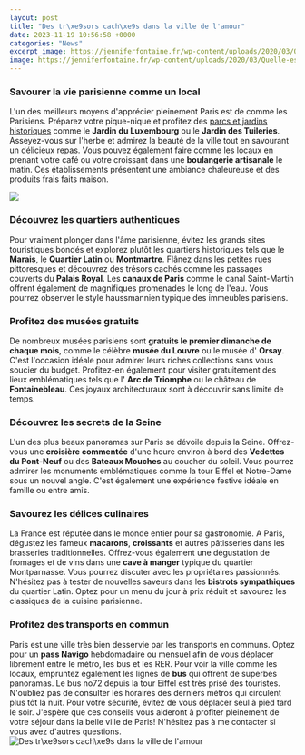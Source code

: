 ```yaml
---
layout: post
title: "Des tr\xe9sors cach\xe9s dans la ville de l'amour"
date: 2023-11-19 10:56:58 +0000
categories: "News"
excerpt_image: https://jenniferfontaine.fr/wp-content/uploads/2020/03/Quelle-est-la-ville-de-lamour-1170x720.jpg
image: https://jenniferfontaine.fr/wp-content/uploads/2020/03/Quelle-est-la-ville-de-lamour-1170x720.jpg
---
```


### Savourer la vie parisienne comme un local
L'un des meilleurs moyens d'apprécier pleinement Paris est de comme les Parisiens. Préparez votre pique-nique et profitez des [parcs et jardins historiques](https://thetopnews.github.io/is-gta-v-compatible-with-windows-11/) comme le **Jardin du Luxembourg** ou le **Jardin des Tuileries**. Asseyez-vous sur l'herbe et admirez la beauté de la ville tout en savourant un délicieux repas. 
Vous pouvez également faire comme les locaux en prenant votre café ou votre croissant dans une **boulangerie artisanale** le matin. Ces établissements présentent une ambiance chaleureuse et des produits frais faits maison. 

![](https://www.antoon.fr/wp-content/uploads/2022/02/paris-ville-de-l-amour-pourquoi.jpg)
### Découvrez les quartiers authentiques 
Pour vraiment plonger dans l'âme parisienne, évitez les grands sites touristiques bondés et explorez plutôt les quartiers historiques tels que le **Marais**, le **Quartier Latin** ou **Montmartre**. Flânez dans les petites rues pittoresques et découvrez des trésors cachés comme les passages couverts du **Palais Royal**. 
Les **canaux de Paris** comme le canal Saint-Martin offrent également de magnifiques promenades le long de l'eau. Vous pourrez observer le style haussmannien typique des immeubles parisiens. 
### Profitez des musées gratuits 
De nombreux musées parisiens sont **gratuits le premier dimanche de chaque mois**, comme le célèbre **musée du Louvre** ou le musée d' **Orsay**. C'est l'occasion idéale pour admirer leurs riches collections sans vous soucier du budget. 
Profitez-en également pour visiter gratuitement des lieux emblématiques tels que l' **Arc de Triomphe** ou le château de **Fontainebleau**. Ces joyaux architecturaux sont à découvrir sans limite de temps.
### Découvrez les secrets de la Seine 
L'un des plus beaux panoramas sur Paris se dévoile depuis la Seine. Offrez-vous une **croisière commentée** d'une heure environ à bord des **Vedettes du Pont-Neuf** ou des **Bateaux Mouches** au coucher du soleil. 
Vous pourrez admirer les monuments emblématiques comme la tour Eiffel et Notre-Dame sous un nouvel angle. C'est également une expérience festive idéale en famille ou entre amis.
### Savourez les délices culinaires 
La France est réputée dans le monde entier pour sa gastronomie. A Paris, dégustez les fameux **macarons**, **croissants** et autres pâtisseries dans les brasseries traditionnelles. 
Offrez-vous également une dégustation de fromages et de vins dans une **cave à manger** typique du quartier Montparnasse. Vous pourrez discuter avec les propriétaires passionnés. 
N'hésitez pas à tester de nouvelles saveurs dans les **bistrots sympathiques** du quartier Latin. Optez pour un menu du jour à prix réduit et savourez les classiques de la cuisine parisienne.
### Profitez des transports en commun 
Paris est une ville très bien desservie par les transports en communs. Optez pour un **pass Navigo** hebdomadaire ou mensuel afin de vous déplacer librement entre le métro, les bus et les RER. 
Pour voir la ville comme les locaux, empruntez également les lignes de **bus** qui offrent de superbes panoramas. Le bus no72 depuis la tour Eiffel est très prisé des touristes. 
N'oubliez pas de consulter les horaires des derniers métros qui circulent plus tôt la nuit. Pour votre sécurité, évitez de vous déplacer seul à pied tard le soir.
J'espère que ces conseils vous aideront à profiter pleinement de votre séjour dans la belle ville de Paris! N'hésitez pas à me contacter si vous avez d'autres questions.
![Des tr\xe9sors cach\xe9s dans la ville de l'amour](https://jenniferfontaine.fr/wp-content/uploads/2020/03/Quelle-est-la-ville-de-lamour-1170x720.jpg)